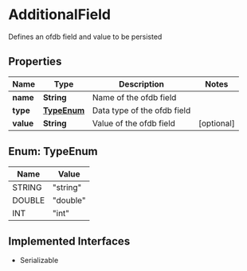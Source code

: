 

# AdditionalField

Defines an ofdb field and value to be persisted

## Properties

Name | Type | Description | Notes
------------ | ------------- | ------------- | -------------
**name** | **String** | Name of the ofdb field | 
**type** | [**TypeEnum**](#TypeEnum) | Data type of the ofdb field | 
**value** | **String** | Value of the ofdb field |  [optional]



## Enum: TypeEnum

Name | Value
---- | -----
STRING | &quot;string&quot;
DOUBLE | &quot;double&quot;
INT | &quot;int&quot;


## Implemented Interfaces

* Serializable



